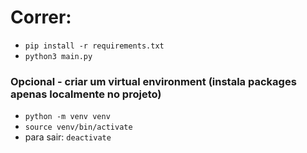 # Correr:
- `pip install -r requirements.txt`
- `python3 main.py`

### Opcional - criar um virtual environment (instala packages apenas localmente no projeto)
- `python -m venv venv`
- `source venv/bin/activate`
- para sair: `deactivate`


